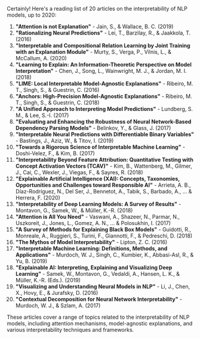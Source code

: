Certainly! Here's a reading list of 20 articles on the interpretability of NLP models, up to 2020:

1. **"Attention is not Explanation"** - Jain, S., & Wallace, B. C. (2019)
2. **"Rationalizing Neural Predictions"** - Lei, T., Barzilay, R., & Jaakkola, T. (2016)
3. **"Interpretable and Compositional Relation Learning by Joint Training with an Explanation Module"** - Murty, S., Verga, P., Vilnis, L., & McCallum, A. (2020)
4. **"Learning to Explain: An Information-Theoretic Perspective on Model Interpretation"** - Chen, J., Song, L., Wainwright, M. J., & Jordan, M. I. (2018)
5. **"LIME: Local Interpretable Model-Agnostic Explanations"** - Ribeiro, M. T., Singh, S., & Guestrin, C. (2016)
6. **"Anchors: High-Precision Model-Agnostic Explanations"** - Ribeiro, M. T., Singh, S., & Guestrin, C. (2018)
7. **"A Unified Approach to Interpreting Model Predictions"** - Lundberg, S. M., & Lee, S.-I. (2017)
8. **"Evaluating and Enhancing the Robustness of Neural Network-Based Dependency Parsing Models"** - Belinkov, Y., & Glass, J. (2017)
9. **"Interpretable Neural Predictions with Differentiable Binary Variables"** - Bastings, J., Aziz, W., & Titov, I. (2019)
10. **"Towards a Rigorous Science of Interpretable Machine Learning"** - Doshi-Velez, F., & Kim, B. (2017)
11. **"Interpretability Beyond Feature Attribution: Quantitative Testing with Concept Activation Vectors (TCAV)"** - Kim, B., Wattenberg, M., Gilmer, J., Cai, C., Wexler, J., Viegas, F., & Sayres, R. (2018)
12. **"Explainable Artificial Intelligence (XAI): Concepts, Taxonomies, Opportunities and Challenges toward Responsible AI"** - Arrieta, A. B., Díaz-Rodríguez, N., Del Ser, J., Bennetot, A., Tabik, S., Barbado, A., ... & Herrera, F. (2020)
13. **"Interpretability of Deep Learning Models: A Survey of Results"** - Montavon, G., Samek, W., & Müller, K.-R. (2018)
14. **"Attention is All You Need"** - Vaswani, A., Shazeer, N., Parmar, N., Uszkoreit, J., Jones, L., Gomez, A. N., ... & Polosukhin, I. (2017)
15. **"A Survey of Methods for Explaining Black Box Models"** - Guidotti, R., Monreale, A., Ruggieri, S., Turini, F., Giannotti, F., & Pedreschi, D. (2018)
16. **"The Mythos of Model Interpretability"** - Lipton, Z. C. (2016)
17. **"Interpretable Machine Learning: Definitions, Methods, and Applications"** - Murdoch, W. J., Singh, C., Kumbier, K., Abbasi-Asl, R., & Yu, B. (2019)
18. **"Explainable AI: Interpreting, Explaining and Visualizing Deep Learning"** - Samek, W., Montavon, G., Vedaldi, A., Hansen, L. K., & Müller, K.-R. (Eds.). (2019)
19. **"Visualizing and Understanding Neural Models in NLP"** - Li, J., Chen, X., Hovy, E., & Jurafsky, D. (2016)
20. **"Contextual Decomposition for Neural Network Interpretability"** - Murdoch, W. J., & Szlam, A. (2017)

These articles cover a range of topics related to the interpretability of NLP models, including attention mechanisms, model-agnostic explanations, and various interpretability techniques and frameworks.